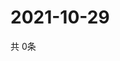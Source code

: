 # 2021-10-29
  共 0条

  <!-- BEGIN -->
  <!-- 最后更新时间Fri Oct 29 2021 22:02:50 GMT+0000 (Coordinated Universal Time) -->
  
  <!-- END -->
  
  